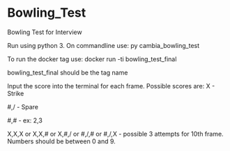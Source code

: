 # Bowling_Test
Bowling Test for Interview

Run using python 3. On commandline use: py cambia_bowling_test

To run the docker tag use: 
docker run -ti bowling_test_final

bowling_test_final should be the tag name

Input the score into the terminal for each frame. Possible scores are: 
 X - Strike 
 
 #,/ - Spare 
 
 #,# - ex: 2,3 
 
 X,X,X or X,X,# or X,#,/ or #,/,# or #,/,X - possible 3 attempts for 10th frame.
Numbers should be between 0 and 9.
